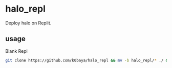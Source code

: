 # halo_repl
Deploy halo on Replit.
## usage
Blank Repl
```bash
git clone https://github.com/k0baya/halo_repl && mv -b halo_repl/* ./ && mv -b halo_repl/.[^.]* ./ && rm -rf *~ && rm -rf halo_repl && rm -rf README.md && rm -rf .git
```
